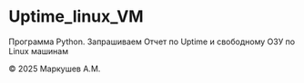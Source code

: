 # Uptime_linux_VM
Программа Python. Запрашиваем Отчет по Uptime и свободному ОЗУ по Linux машинам


© 2025 Маркушев А.М.
